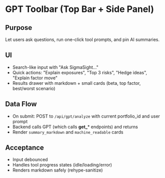 # GPT Toolbar (Top Bar + Side Panel)

## Purpose
Let users ask questions, run one-click tool prompts, and pin AI summaries.

## UI
- Search-like input with "Ask SigmaSight…"
- Quick actions: "Explain exposures", "Top 3 risks", "Hedge ideas", "Explain factor move"
- Results drawer with markdown + small cards (beta, top factor, best/worst scenario)

## Data Flow
- On submit: POST to `/api/gpt/analyze` with current portfolio_id and user prompt
- Backend calls GPT (which calls **get_*** endpoints) and returns
- Render `summary_markdown` and `machine_readable` cards

## Acceptance
- Input debounced
- Handles tool progress states (idle/loading/error)
- Renders markdown safely (rehype-sanitize)
